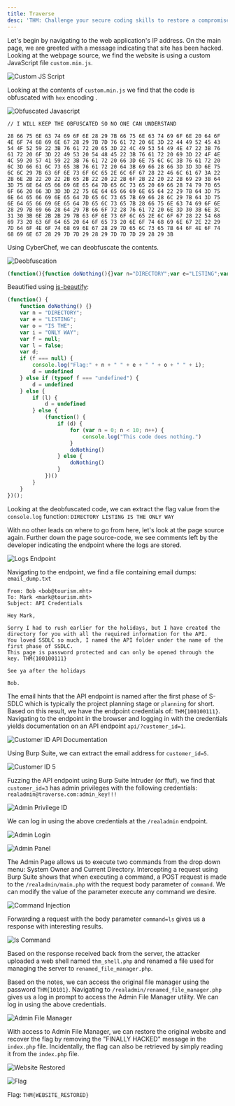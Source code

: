 ```yaml
---
title: Traverse
desc: 'THM: Challenge your secure coding skills to restore a compromised website.'
---
```

Let's begin by navigating to the web application's IP address. On the main page, we are greeted with a message indicating that site has been hacked. Looking at the webpage source, we find the website is using a custom JavaScript file `custom.min.js`.

![Custom JS Script](../../assets/images/thm/traverse/01-pagesource.png)

Looking at the contents of `custom.min.js` we find that the code is obfuscated with `hex` encoding .

![Obfuscated Javascript](../../assets/images/thm/traverse/02-obfuscated.png)

```text
// I WILL KEEP THE OBFUSCATED SO NO ONE CAN UNDERSTAND

28 66 75 6E 63 74 69 6F 6E 28 29 7B 66 75 6E 63 74 69 6F 6E 20 64 6F 4E 6F 74 68 69 6E 67 28 29 7B 7D 76 61 72 20 6E 3D 22 44 49 52 45 43 54 4F 52 59 22 3B 76 61 72 20 65 3D 22 4C 49 53 54 49 4E 47 22 3B 76 61 72 20 6F 3D 22 49 53 20 54 48 45 22 3B 76 61 72 20 69 3D 22 4F 4E 4C 59 20 57 41 59 22 3B 76 61 72 20 66 3D 6E 75 6C 6C 3B 76 61 72 20 6C 3D 66 61 6C 73 65 3B 76 61 72 20 64 3B 69 66 28 66 3D 3D 3D 6E 75 6C 6C 29 7B 63 6F 6E 73 6F 6C 65 2E 6C 6F 67 28 22 46 6C 61 67 3A 22 2B 6E 2B 22 20 22 2B 65 2B 22 20 22 2B 6F 2B 22 20 22 2B 69 29 3B 64 3D 75 6E 64 65 66 69 6E 65 64 7D 65 6C 73 65 20 69 66 28 74 79 70 65 6F 66 20 66 3D 3D 3D 22 75 6E 64 65 66 69 6E 65 64 22 29 7B 64 3D 75 6E 64 65 66 69 6E 65 64 7D 65 6C 73 65 7B 69 66 28 6C 29 7B 64 3D 75 6E 64 65 66 69 6E 65 64 7D 65 6C 73 65 7B 28 66 75 6E 63 74 69 6F 6E 28 29 7B 69 66 28 64 29 7B 66 6F 72 28 76 61 72 20 6E 3D 30 3B 6E 3C 31 30 3B 6E 2B 2B 29 7B 63 6F 6E 73 6F 6C 65 2E 6C 6F 67 28 22 54 68 69 73 20 63 6F 64 65 20 64 6F 65 73 20 6E 6F 74 68 69 6E 67 2E 22 29 7D 64 6F 4E 6F 74 68 69 6E 67 28 29 7D 65 6C 73 65 7B 64 6F 4E 6F 74 68 69 6E 67 28 29 7D 7D 29 28 29 7D 7D 7D 29 28 29 3B
```
Using CyberChef, we can deobfuscate the contents.

![Deobfuscation](../../assets/images/thm/traverse/03-deobfuscated.png)

```js
(function(){function doNothing(){}var n="DIRECTORY";var e="LISTING";var o="IS THE";var i="ONLY WAY";var f=null;var l=false;var d;if(f===null){console.log("Flag:"+n+" "+e+" "+o+" "+i);d=undefined}else if(typeof f==="undefined"){d=undefined}else{if(l){d=undefined}else{(function(){if(d){for(var n=0;n<10;n++){console.log("This code does nothing.")}doNothing()}else{doNothing()}})()}}})();
```
Beautified using [js-beautify](https://beautifier.io/):

```js
(function() {
    function doNothing() {}
    var n = "DIRECTORY";
    var e = "LISTING";
    var o = "IS THE";
    var i = "ONLY WAY";
    var f = null;
    var l = false;
    var d;
    if (f === null) {
        console.log("Flag:" + n + " " + e + " " + o + " " + i);
        d = undefined
    } else if (typeof f === "undefined") {
        d = undefined
    } else {
        if (l) {
            d = undefined
        } else {
            (function() {
                if (d) {
                    for (var n = 0; n < 10; n++) {
                        console.log("This code does nothing.")
                    }
                    doNothing()
                } else {
                    doNothing()
                }
            })()
        }
    }
})();
```
Looking at the deobfuscated code, we can extract the flag value from the `console.log` function: `DIRECTORY LISTING IS THE ONLY WAY`

With no other leads on where to go from here, let's look at the page source again. Further down the page source-code, we see comments left by the developer indicating the endpoint where the logs are stored.

![Logs Endpoint](../../assets/images/thm/traverse/04-logsendpoint.png)

Navigating to the endpoint, we find a file containing email dumps: `email_dump.txt`

```
From: Bob <bob@tourism.mht>
To: Mark <mark@tourism.mht>
Subject: API Credentials

Hey Mark,

Sorry I had to rush earlier for the holidays, but I have created the directory for you with all the required information for the API.
You loved SSDLC so much, I named the API folder under the name of the first phase of SSDLC.
This page is password protected and can only be opened through the key. THM{100100111}

See ya after the holidays

Bob.
```
The email hints that the API endpoint is named after the first phase of S-SDLC which is typically the project planning stage or `planning` for short. Based on this result, we have the endpoint credentials of: `THM{100100111}`. Navigating to the endpoint in the browser and logging in with the credentials yields documentation on an API endpoint `api/?customer_id=1`.

![Customer ID API Documentation](../../assets/images/thm/traverse/05-apicustomerid.png)

Using Burp Suite, we can extract the email address for `customer_id=5`.

![Customer ID 5](../../assets/images/thm/traverse/06-customerid5.png)

Fuzzing the API endpoint using Burp Suite Intruder (or ffuf), we find that `customer_id=3` has admin privileges with the following credentials: `realadmin@traverse.com:admin_key!!!`

![Admin Privilege ID](../../assets/images/thm/traverse/07-adminid.png)

We can log in using the above credentials at the `/realadmin` endpoint.

![Admin Login](../../assets/images/thm/traverse/08-adminlogin.png)

![Admin Panel](../../assets/images/thm/traverse/09-adminpage.png)

The Admin Page allows us to execute two commands from the drop down menu: System Owner and Current Directory. Intercepting a request using Burp Suite shows that when executing a command, a POST request is made to the `/realadmin/main.php` with the request body parameter of `command`. We can modify the value of the parameter execute any command we desire.

![Command Injection](../../assets/images/thm/traverse/10-commandinjection.png)

Forwarding a request with the body parameter `command=ls` gives us a response with interesting results.

![ls Command](../../assets/images/thm/traverse/11-lscommand.png)

Based on the response received back from the server, the attacker uploaded a web shell named `thm_shell.php` and renamed a file used for managing the server to `renamed_file_manager.php`.

Based on the notes, we can access the original file manager using the password `THM{10101}`. Navigating to `/realadmin/renamed_file_manager.php` gives us a log in prompt to access the Admin File Manager utility. We can log in using the above credentials.

![Admin File Manager](../../assets/images/thm/traverse/12-adminfilemanager.png)

With access to Admin File Manager, we can restore the original website and recover the flag by removing the "FINALLY HACKED" message in the `index.php` file. Incidentally, the flag can also be retrieved by simply reading it from the `index.php` file.

![Website Restored](../../assets/images/thm/traverse/13-websiterestored.png)

![Flag](../../assets/images/thm/traverse/14-flag.png)

Flag: `THM{WEBSITE_RESTORED}`










